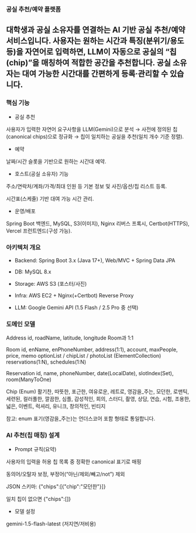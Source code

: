 ### 공실 추천/예약 플랫폼

대학생과 공실 소유자를 연결하는 AI 기반 공실 추천/예약 서비스입니다.
사용자는 원하는 시간과 특징(분위기/용도 등)을 자연어로 입력하면, LLM이 자동으로 공실의 “칩(chip)”을 매칭하여 적합한 공간을 추천합니다.
공실 소유자는 대여 가능한 시간대를 간편하게 등록·관리할 수 있습니다.
---
### 핵심 기능

- 공실 추천

사용자가 입력한 자연어 요구사항을 LLM(Gemini)으로 분석 → 사전에 정의된 칩(canonical chips)으로 정규화 → 칩이 일치하는 공실을 추천(일치 개수 기준 정렬).

- 예약

날짜/시간 슬롯을 기반으로 원하는 시간대 예약.

- 호스트(공실 소유자) 기능

주소/연락처/계좌/가격/최대 인원 등 기본 정보 및 사진/옵션/칩 리스트 등록.

시간표(스케줄) 기반 대여 가능 시간 관리.

- 운영/배포

Spring Boot 백엔드, MySQL, S3(이미지), Nginx 리버스 프록시, Certbot(HTTPS), Vercel 프런트엔드(구성 가능).

### 아키텍처 개요

- Backend: Spring Boot 3.x (Java 17+), Web/MVC + Spring Data JPA

- DB: MySQL 8.x

- Storage: AWS S3 (포스터/사진)

- Infra: AWS EC2 + Nginx(+Certbot) Reverse Proxy

- LLM: Google Gemini API (1.5 Flash / 2.5 Pro 중 선택)

### 도메인 모델

Address
id, roadName, latitude, longitude
Room과 1:1

Room
id, enName, enPhoneNumber, address(1:1), account, maxPeople, price, memo
optionList / chipList / photoList (ElementCollection)
reservations(1:N), schedules(1:N)

Reservation
id, name, phoneNumber, date(LocalDate), slotIndex(Set<Integer>), room(ManyToOne)

Chip (Enum)
활기찬, 따뜻한, 포근한, 여유로운, 레트로, 영감을_주는, 모던한, 로맨틱, 세련된, 컬러풀한, 깔끔한, 심플, 감성적인, 회의, 스터디, 촬영, 상담, 연습, 시험, 조용한, 넓은, 이벤트, 럭셔리, 유니크, 창의적인, 빈티지

참고: enum 표기(영감을_주는)는 언더스코어 포함 형태로 통일합니다.

### AI 추천(칩 매칭) 설계

- Prompt 규칙(요약)

사용자의 입력을 허용 칩 목록 중 정확한 canonical 표기로 매핑

동의어/오탈자 보정, 부정어(“아닌/제외/빼고/not”) 제외

JSON 스키마: {"chips":[{"chip":"모던한"}]}

일치 칩이 없으면 {"chips":[]}

- 모델 설정

gemini-1.5-flash-latest (저지연/저비용)